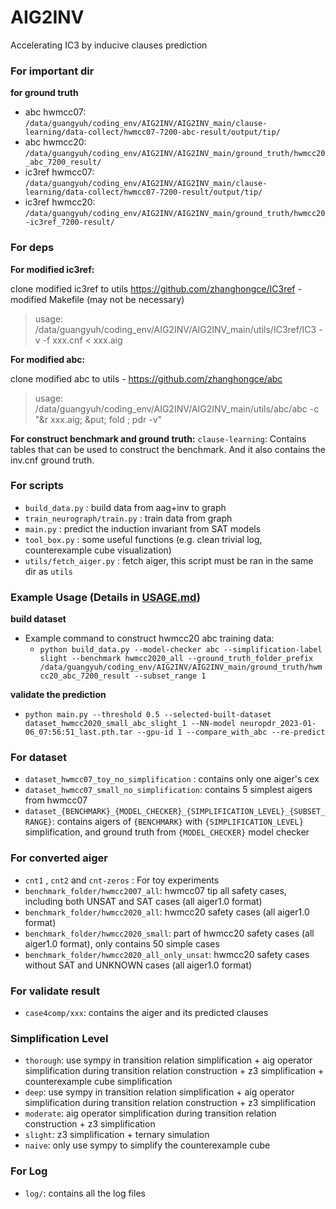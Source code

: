 # AIG2INV

Accelerating IC3 by inducive clauses prediction

### For important dir

**for ground truth**
* abc hwmcc07: `/data/guangyuh/coding_env/AIG2INV/AIG2INV_main/clause-learning/data-collect/hwmcc07-7200-abc-result/output/tip/`
* abc hwmcc20: `/data/guangyuh/coding_env/AIG2INV/AIG2INV_main/ground_truth/hwmcc20_abc_7200_result/`
* ic3ref hwmcc07: `/data/guangyuh/coding_env/AIG2INV/AIG2INV_main/clause-learning/data-collect/hwmcc07-7200-result/output/tip/`
* ic3ref hwmcc20: `/data/guangyuh/coding_env/AIG2INV/AIG2INV_main/ground_truth/hwmcc20-ic3ref_7200-result/`

### For deps

**For modified ic3ref:**

clone modified ic3ref to utils
https://github.com/zhanghongce/IC3ref - modified Makefile (may not be necessary)

> usage: /data/guangyuh/coding_env/AIG2INV/AIG2INV_main/utils/IC3ref/IC3 -v -f xxx.cnf < xxx.aig

**For modified abc:**

clone modified abc to utils - https://github.com/zhanghongce/abc

> usage: /data/guangyuh/coding_env/AIG2INV/AIG2INV_main/utils/abc/abc -c "&r xxx.aig; &put; fold ; pdr -v"

**For construct benchmark and ground truth:**
`clause-learning`: Contains tables that can be used to construct the benchmark. And it also contains the inv.cnf ground truth.

### For scripts
* `build_data.py` : build data from aag+inv to graph
* `train_neurograph/train.py` : train data from graph
* `main.py` : predict the induction invariant from SAT models
* `tool_box.py` : some useful functions (e.g. clean trivial log, counterexample cube visualization)
* `utils/fetch_aiger.py` : fetch aiger, this script must be ran in the same dir as `utils`

### Example Usage (Details in [USAGE.md](./USAGE.md))
**build dataset**
* Example command to construct hwmcc20 abc training data:
    * `python build_data.py --model-checker abc --simplification-label slight --benchmark hwmcc2020_all --ground_truth_folder_prefix /data/guangyuh/coding_env/AIG2INV/AIG2INV_main/ground_truth/hwmcc20_abc_7200_result --subset_range 1`

**validate the prediction**
* `python main.py --threshold 0.5 --selected-built-dataset dataset_hwmcc2020_small_abc_slight_1 --NN-model neuropdr_2023-01-06_07:56:51_last.pth.tar --gpu-id 1 --compare_with_abc --re-predict`

### For dataset
* `dataset_hwmcc07_toy_no_simplification` : contains only one aiger's cex
* `dataset_hwmcc07_small_no_simplification`: contains 5 simplest aigers from hwmcc07
* `dataset_{BENCHMARK}_{MODEL_CHECKER}_{SIMPLIFICATION_LEVEL}_{SUBSET_RANGE}`: contains aigers of `{BENCHMARK}` with `{SIMPLIFICATION_LEVEL}` simplification, and ground truth from `{MODEL_CHECKER}` model checker

### For converted aiger
* `cnt1` , `cnt2` and `cnt-zeros` : For toy experiments
* `benchmark_folder/hwmcc2007_all`: hwmcc07 tip all safety cases, including both UNSAT and SAT cases (all aiger1.0 format)
* `benchmark_folder/hwmcc2020_all`: hwmcc20 safety cases (all aiger1.0 format)
* `benchmark_folder/hwmcc2020_small`: part of hwmcc20 safety cases (all aiger1.0 format), only contains 50 simple cases
* `benchmark_folder/hwmcc2020_all_only_unsat`: hwmcc20 safety cases without SAT and UNKNOWN cases (all aiger1.0 format)

### For validate result
* `case4comp/xxx`: contains the aiger and its predicted clauses

### Simplification Level
* `thorough`: use sympy in transition relation simplification + aig operator simplification during transition relation construction + z3 simplification + counterexample cube simplification
* `deep`: use sympy in transition relation simplification + aig operator simplification during transition relation construction + z3 simplification
* `moderate`: aig operator simplification during transition relation construction + z3 simplification
* `slight`: z3 simplification + ternary simulation
* `naive`: only use sympy to simplify the counterexample cube

### For Log
* `log/`: contains all the log files